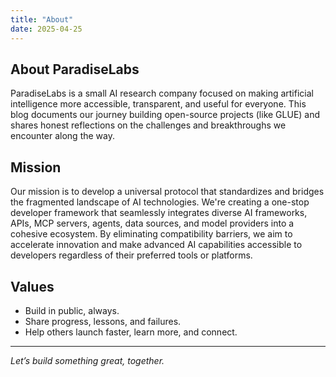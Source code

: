 ```yaml
---
title: "About"
date: 2025-04-25
---
```


## About ParadiseLabs

ParadiseLabs is a small AI research company focused on making artificial intelligence more accessible, transparent, and useful for everyone. This blog documents our journey building open-source projects (like GLUE) and shares honest reflections on the challenges and breakthroughs we encounter along the way.

## Mission

Our mission is to develop a universal protocol that standardizes and bridges the fragmented landscape of AI technologies. We're creating a one-stop developer framework that seamlessly integrates diverse AI frameworks, APIs, MCP servers, agents, data sources, and model providers into a cohesive ecosystem. By eliminating compatibility barriers, we aim to accelerate innovation and make advanced AI capabilities accessible to developers regardless of their preferred tools or platforms.

## Values

- Build in public, always.
- Share progress, lessons, and failures.
- Help others launch faster, learn more, and connect.

---

*Let’s build something great, together.*
